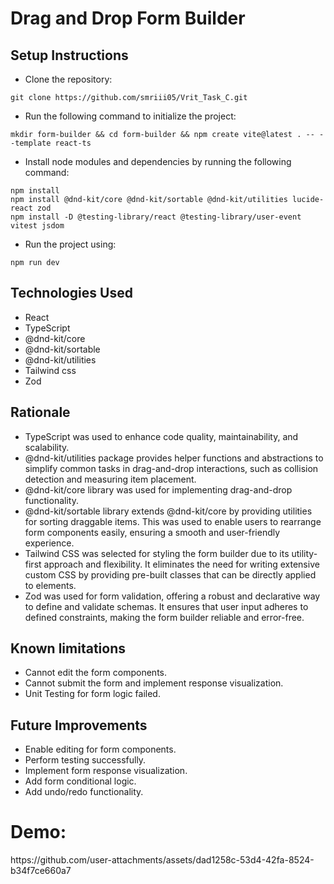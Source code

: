 
<h1>Drag and Drop Form Builder</h1>

<h2>Setup Instructions</h2>

- Clone the repository:
```
git clone https://github.com/smriii05/Vrit_Task_C.git
```
- Run the following command to initialize the project:
```
mkdir form-builder && cd form-builder && npm create vite@latest . -- --template react-ts
```
- Install node modules and dependencies by running the following command:
```
npm install
npm install @dnd-kit/core @dnd-kit/sortable @dnd-kit/utilities lucide-react zod
npm install -D @testing-library/react @testing-library/user-event vitest jsdom
```
- Run the project using:

```
npm run dev
```

<h2>Technologies Used</h2>

- React
- TypeScript
- @dnd-kit/core
- @dnd-kit/sortable
- @dnd-kit/utilities
- Tailwind css
- Zod

<h2>Rationale</h2>

- TypeScript was used to enhance code quality, maintainability, and scalability.
- @dnd-kit/utilities package provides helper functions and abstractions to simplify common tasks in drag-and-drop interactions, such as collision detection and measuring item placement. 
- @dnd-kit/core library was used for implementing drag-and-drop functionality.
- @dnd-kit/sortable library extends @dnd-kit/core by providing utilities for sorting draggable items. This was used to enable users to rearrange form components easily, ensuring a smooth and user-friendly experience.
- Tailwind CSS was selected for styling the form builder due to its utility-first approach and flexibility. It eliminates the need for writing extensive custom CSS by providing pre-built classes that can be directly applied to elements. 
- Zod was used for form validation, offering a robust and declarative way to define and validate schemas. It ensures that user input adheres to defined constraints, making the form builder reliable and error-free.

<h2>Known limitations</h2>

- Cannot edit the form components.
- Cannot submit the form and implement response visualization.
- Unit Testing for form logic failed.

<h2>Future Improvements</h2>

- Enable editing for form components.
- Perform testing successfully.
- Implement form response visualization.
- Add form conditional logic.
- Add undo/redo functionality.

<h1>Demo:</h1>
https://github.com/user-attachments/assets/dad1258c-53d4-42fa-8524-b34f7ce660a7



